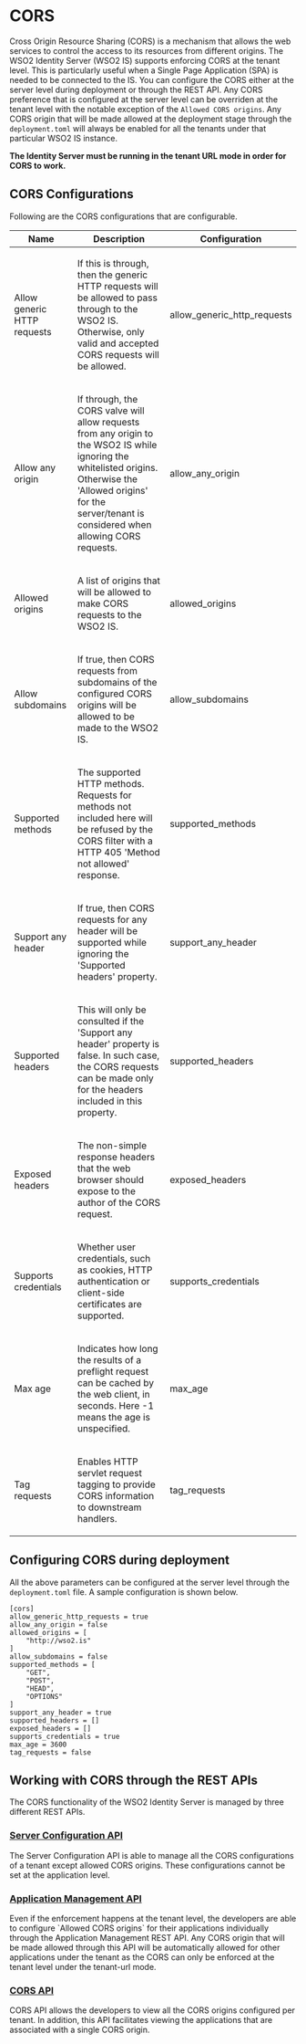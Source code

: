 # CORS

Cross Origin Resource Sharing (CORS) is a mechanism that allows the web services to control the access to its resources from different origins. The WSO2 Identity Server (WSO2 IS) supports enforcing CORS at the tenant level. This is particularly useful when a Single Page Application (SPA) is needed to be connected to the IS.
You can configure the CORS either at the server level during deployment or through the REST API. Any CORS preference that is configured at 
the server level can be overriden at the tenant level with the notable exception of the `Allowed CORS origins`. Any CORS origin that will be made allowed at the deployment stage through the `deployment.toml` will always be enabled for all the tenants under that particular WSO2 IS instance.

**The Identity Server must be running in the tenant URL mode in order for CORS to work.**

## CORS Configurations

Following are the CORS configurations that are configurable.

<table>
    <thead>
        <tr class="header">
            <th>
                Name
            </th>
            <th>
                Description
            </th>
            <th>
                Configuration
            </th>
        </tr>
    </thead>
    <tbody>
        <tr class="odd">
            <td>
                <p>Allow generic HTTP requests</p>
            </td>
            <td>
                <p>If this is through, then the generic HTTP requests will be allowed to pass through to the WSO2 IS. 
                Otherwise, only valid and accepted CORS requests will be allowed.</p>
            </td>
            <td>
                allow_generic_http_requests
            </td>
        </tr>
        <tr class="even">
            <td>
                <p>Allow any origin</p>
            </td>
            <td>
                <p>If through, the CORS valve will allow requests from any origin to the WSO2 IS while ignoring the 
                whitelisted origins. Otherwise the 'Allowed origins' for the server/tenant is considered when allowing 
                CORS requests.</p>
            </td>
            <td>
                allow_any_origin
            </td>
        </tr>
        <tr class="odd">
            <td>
                <p>Allowed origins</p>
            </td>
            <td>
                <p>A list of origins that will be allowed to make CORS requests to the WSO2 IS.</p>
            </td>
            <td>
                allowed_origins
            </td>
        </tr>
        <tr class="even">
            <td>
                <p>Allow subdomains</p>
            </td>
            <td>
                <p>If true, then CORS requests from subdomains of the configured CORS origins will be allowed to be made to the WSO2 IS.</p>
            </td>
            <td>
                allow_subdomains
            </td>
        </tr>
        <tr class="odd">
            <td>
                <p>Supported methods</p>
            </td>
            <td>
                <p>The supported HTTP methods. Requests for methods not included here will be refused by the CORS filter with a HTTP 405 'Method not allowed' response.</p>
            </td>
            <td>
                supported_methods
            </td>
        </tr>
        <tr class="even">
            <td>
                <p>Support any header</p>
            </td>
            <td>
                <p>If true, then CORS requests for any header will be supported while ignoring the 'Supported headers' property.</p>
            </td>
            <td>
                support_any_header
            </td>
        </tr>
        <tr class="odd">
            <td>
                <p>Supported headers</p>
            </td>
            <td>
                <p>This will only be consulted if the 'Support any header' property is false. In such case, the CORS requests can be made only for the headers included in this property.</p>
            </td>
            <td>
                supported_headers
            </td>
        </tr>
        <tr class="even">
            <td>
                <p>Exposed headers</p>
            </td>
            <td>
                <p>The non-simple response headers that the web browser should expose to the author of the CORS               request.</p>
            </td>
            <td>
                exposed_headers
            </td>
        </tr>
        <tr class="odd">
            <td>
                <p>Supports credentials</p>
            </td>
            <td>
                <p>Whether user credentials, such as cookies, HTTP authentication or client-side certificates are supported.</p>
            </td>
            <td>
                supports_credentials
            </td>
        </tr>
        <tr class="even">
            <td>
                <p>Max age</p>
            </td>
            <td>
                <p>Indicates how long the results of a preflight request can be cached by the web client, in seconds. 
                Here -1 means the age is unspecified.</p>
            </td>
            <td>
                max_age
            </td>
        </tr>
        <tr class="odd">
            <td>
                <p>Tag requests</p>
            </td>
            <td>
                <p>Enables HTTP servlet request tagging to provide CORS information to downstream handlers.</p>
            </td>
            <td>
                tag_requests
            </td>
        </tr>
    </tbody>
</table>

## Configuring CORS during deployment

All the above parameters can be configured at the server level through the `deployment.toml` file. A sample configuration 
is shown below. 

```
[cors]
allow_generic_http_requests = true
allow_any_origin = false
allowed_origins = [
    "http://wso2.is"
]
allow_subdomains = false
supported_methods = [
    "GET",
    "POST",
    "HEAD",
    "OPTIONS"
]
support_any_header = true
supported_headers = []
exposed_headers = []
supports_credentials = true
max_age = 3600
tag_requests = false
```

## Working with CORS through the REST APIs

The CORS functionality of the WSO2 Identity Server is managed by three different REST APIs. 

### [Server Configuration API](../../develop/configs-rest-api)
<p>The Server Configuration API is able to manage all the CORS configurations of a tenant except allowed CORS origins. 
These configurations cannot be set at the application level.</p>

### [Application Management API](../../develop/application-rest-api)
<p>Even if the enforcement happens at the tenant level, the developers are able to configure `Allowed CORS origins` for 
their applications individually through the Application Management REST API. Any CORS origin that will be made allowed 
through this API will be automatically allowed for other applications under the tenant as the CORS can only be enforced 
at the tenant level under the tenant-url mode.</p>

### [CORS API](../../develop/cors-rest-api) 
<p>CORS API allows the developers to view all the CORS origins configured per tenant. In addition, this API facilitates 
viewing the applications that are associated with a single CORS origin.</p>